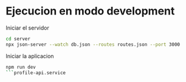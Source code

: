 # Ejecucion en modo development
Iniciar el servidor
```bash
cd server
npx json-server --watch db.json --routes routes.json --port 3000
```
Iniciar la aplicacion

```bash
npm run dev
```profile-api.service